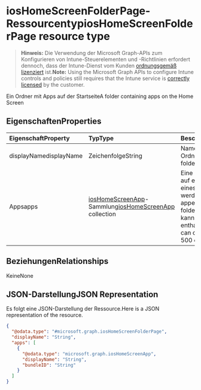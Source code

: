 # <a name="ioshomescreenfolderpage-resource-type"></a><span data-ttu-id="f8547-101">iosHomeScreenFolderPage-Ressourcentyp</span><span class="sxs-lookup"><span data-stu-id="f8547-101">iosHomeScreenFolderPage resource type</span></span>

> <span data-ttu-id="f8547-102">**Hinweis:** Die Verwendung der Microsoft Graph-APIs zum Konfigurieren von Intune-Steuerelementen und -Richtlinien erfordert dennoch, dass der Intune-Dienst vom Kunden [ordnungsgemäß lizenziert](https://go.microsoft.com/fwlink/?linkid=839381) ist.</span><span class="sxs-lookup"><span data-stu-id="f8547-102">**Note:** Using the Microsoft Graph APIs to configure Intune controls and policies still requires that the Intune service is [correctly licensed](https://go.microsoft.com/fwlink/?linkid=839381) by the customer.</span></span>

<span data-ttu-id="f8547-103">Ein Ordner mit Apps auf der Startseite</span><span class="sxs-lookup"><span data-stu-id="f8547-103">A folder containing apps on the Home Screen</span></span>
## <a name="properties"></a><span data-ttu-id="f8547-104">Eigenschaften</span><span class="sxs-lookup"><span data-stu-id="f8547-104">Properties</span></span>
|<span data-ttu-id="f8547-105">Eigenschaft</span><span class="sxs-lookup"><span data-stu-id="f8547-105">Property</span></span>|<span data-ttu-id="f8547-106">Typ</span><span class="sxs-lookup"><span data-stu-id="f8547-106">Type</span></span>|<span data-ttu-id="f8547-107">Beschreibung</span><span class="sxs-lookup"><span data-stu-id="f8547-107">Description</span></span>|
|:---|:---|:---|
|<span data-ttu-id="f8547-108">displayName</span><span class="sxs-lookup"><span data-stu-id="f8547-108">displayName</span></span>|<span data-ttu-id="f8547-109">Zeichenfolge</span><span class="sxs-lookup"><span data-stu-id="f8547-109">String</span></span>|<span data-ttu-id="f8547-110">Name des Ordnerseite</span><span class="sxs-lookup"><span data-stu-id="f8547-110">Name of the folder page</span></span>|
|<span data-ttu-id="f8547-111">Apps</span><span class="sxs-lookup"><span data-stu-id="f8547-111">apps</span></span>|<span data-ttu-id="f8547-112">[iosHomeScreenApp](../resources/intune_deviceconfig_ioshomescreenapp.md)-Sammlung</span><span class="sxs-lookup"><span data-stu-id="f8547-112">[iosHomeScreenApp](../resources/intune_deviceconfig_ioshomescreenapp.md) collection</span></span>|<span data-ttu-id="f8547-113">Eine Liste der Apps, die auf einer Seite innerhalb eines Ordners angezeigt werden.</span><span class="sxs-lookup"><span data-stu-id="f8547-113">A list of apps to appear on a page within a folder.</span></span> <span data-ttu-id="f8547-114">Diese Sammlung kann bis zu 500 Elemente enthalten.</span><span class="sxs-lookup"><span data-stu-id="f8547-114">This collection can contain a maximum of 500 elements.</span></span>|

## <a name="relationships"></a><span data-ttu-id="f8547-115">Beziehungen</span><span class="sxs-lookup"><span data-stu-id="f8547-115">Relationships</span></span>
<span data-ttu-id="f8547-116">Keine</span><span class="sxs-lookup"><span data-stu-id="f8547-116">None</span></span>
## <a name="json-representation"></a><span data-ttu-id="f8547-117">JSON-Darstellung</span><span class="sxs-lookup"><span data-stu-id="f8547-117">JSON Representation</span></span>
<span data-ttu-id="f8547-118">Es folgt eine JSON-Darstellung der Ressource.</span><span class="sxs-lookup"><span data-stu-id="f8547-118">Here is a JSON representation of the resource.</span></span>
<!--{
  "blockType": "resource",
  "@odata.type": "microsoft.graph.iosHomeScreenFolderPage"
}-->
``` json
{
  "@odata.type": "#microsoft.graph.iosHomeScreenFolderPage",
  "displayName": "String",
  "apps": [
    {
      "@odata.type": "microsoft.graph.iosHomeScreenApp",
      "displayName": "String",
      "bundleID": "String"
    }
  ]
}
```








